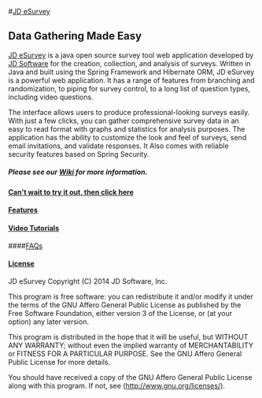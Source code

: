 #[JD eSurvey](http://www.jdsoft.com/jdesurvey)
## Data Gathering Made Easy

[JD eSurvey](http://www.jdsoft.com/jdesurvey) is a java open source survey tool web application developed by [JD Software](http://www.jdsoft.com) for the creation, collection, and analysis of surveys. Written in Java and built using the Spring Framework and Hibernate ORM, JD eSurvey is a powerful web application. It has a range of features from branching and randomization, to piping for survey control, to a long list of question types, including video questions.

The interface allows users to produce professional-looking surveys easily. With just a few clicks, you can gather comprehensive survey data in an easy to read format with graphs and statistics for analysis purposes. The application has the ability to customize the look and feel of surveys, send email invitations, and validate responses. It Also comes with reliable security features based on Spring Security.    

##### Please see our [Wiki](https://jdesurvey.codeplex.com/documentation) for more information.

#### [Can't wait to try it out, then click here](https://jdesurvey.codeplex.com/wikipage?title=Developer%20Information)

#### [Features](https://jdesurvey.codeplex.com/wikipage?title=Features)

#### [Video Tutorials](http://www.jdsoft.com/jdesurvey)

####[FAQs](https://jdesurvey.codeplex.com/wikipage?title=Frequently%20Asked%20Questions)


#### [License](https://jdesurvey.codeplex.com/license)

JD eSurvey
Copyright (C) 2014  JD Software, Inc.

This program is free software: you can redistribute it and/or modify
it under the terms of the GNU Affero General Public License as
published by the Free Software Foundation, either version 3 of the
License, or (at your option) any later version.

This program is distributed in the hope that it will be useful,
but WITHOUT ANY WARRANTY; without even the implied warranty of
MERCHANTABILITY or FITNESS FOR A PARTICULAR PURPOSE.  See the
GNU Affero General Public License for more details.

You should have received a copy of the GNU Affero General Public License
along with this program.  If not, see (http://www.gnu.org/licenses/).
